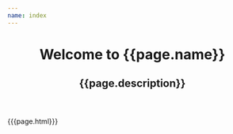 ```yaml
---
name: index
---
```

<!DOCTYPE html>
<html lang="en">
<head>
  <meta charset="UTF-8">
  <title>{{page.title}}</title>
  <meta name="viewport" content="width=device-width,initial-scale=1">
  <link rel="stylesheet" href="{{head.css_path}}">
  <style>
    {{page.inline_styles}}
  </style>
</head>
<body>
<header class="relative
        z-10
        pt-[120px]
        px-4
        md:pt-[130px]
        lg:pt-[160px]
        pb-[100px]
        bg-primary
        overflow-hidden">
    <div class="inner">
        <h1>Welcome to {{page.name}}</h1>
        <h2>{{page.description}}</h2>
    </div>
</header>
  <div class="container">
    <div class="inner">
      {{{page.html}}}
    </div>
  </div>
</body>
</html>
